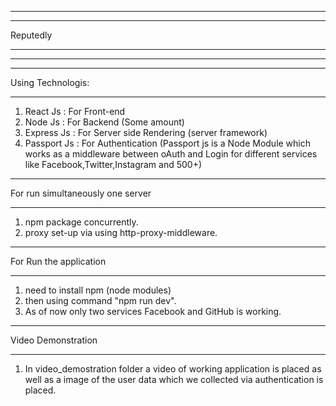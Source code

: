 ************************************************** 
**************************************************
 Reputedly
************************************************** 
**************************************************


**************************************************
Using Technologis:
**************************************************

1. React Js : For Front-end
2. Node Js : For Backend (Some amount)
3. Express Js : For Server side Rendering (server framework)
4. Passport Js : For Authentication (Passport js is a Node Module which works as a middleware between oAuth and Login for different services like Facebook,Twitter,Instagram and                    500+)

**************************************************
 For run simultaneously one server
**************************************************

1. npm package concurrently.
2. proxy set-up via using http-proxy-middleware.

**************************************************
For Run the application
**************************************************

1. need to install npm (node modules)
2. then using command "npm run dev".
3. As of now only two services Facebook and GitHub is working.

**************************************************
Video Demonstration
**************************************************
1. In video_demostration folder a video of working application is placed as well as a image of the user data which we collected via authentication is placed.
